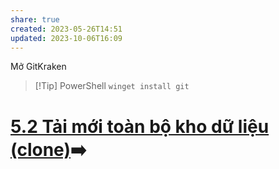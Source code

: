 ```yaml
---
share: true
created: 2023-05-26T14:51
updated: 2023-10-06T16:09
---
```

Mở GitKraken
> [!Tip] PowerShell
> `winget install git`

# [5.2 Tải mới toàn bộ kho dữ liệu (clone)](../5%20L%C3%A0m%20vi%E1%BB%87c%20c%C3%B9ng%20nhau/5.2%20T%E1%BA%A3i%20m%E1%BB%9Bi%20to%C3%A0n%20b%E1%BB%99%20kho%20d%E1%BB%AF%20li%E1%BB%87u%20(clone).md)➡️
